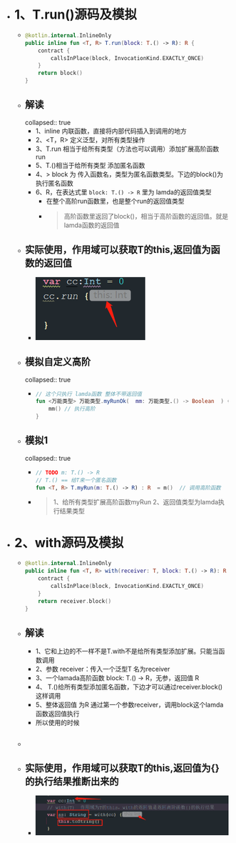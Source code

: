 - # 1、T.run()源码及模拟
	- ```kotlin
	  @kotlin.internal.InlineOnly
	  public inline fun <T, R> T.run(block: T.() -> R): R {
	      contract {
	          callsInPlace(block, InvocationKind.EXACTLY_ONCE)
	      }
	      return block()
	  }
	  ```
	- ## 解读
	  collapsed:: true
		- 1、inline 内联函数，直接将内部代码插入到调用的地方
		- 2、<T，R> 定义泛型，对所有类型操作
		- 3、T.run  相当于给所有类型（方法也可以调用）添加扩展高阶函数run
		- 5、T.()相当于给所有类型 添加匿名函数
		- 4、> block 为 传入函数名，类型为匿名函数类型。下边的block()为执行匿名函数
		- 6、R，在表达式里  `block: T.() -> R` 里为 lamda的返回值类型
			- 在整个高阶run函数里，也是整个run的返回值类型
			- > 高阶函数里返回了block()，相当于高阶函数的返回值。就是lamda函数的返回值
	- ## 实际使用，作用域可以获取T的this,返回值为函数的返回值
		- ![image.png](../assets/image_1690450001279_0.png)
	- ## 模拟自定义高阶
	  collapsed:: true
		- ```kotlin
		  // 这个只执行 lamda函数 整体不带返回值
		  fun <万能类型> 万能类型.myRunOk(  mm: 万能类型.() -> Boolean  ) {
		      mm() // 执行高阶
		  }
		  ```
	- ## 模拟1
	  collapsed:: true
		- ```kotlin
		  // TODO m: T.() -> R
		  // T.() == 给T来一个匿名函数
		  fun <T, R> T.myRun(m: T.() -> R) : R  = m()  // 调用高阶函数
		  
		  
		  ```
		- > 1、给所有类型扩展高阶函数myRun
		     2、返回值类型为lamda执行结果类型
- # 2、with源码及模拟
	- ```kotlin
	  @kotlin.internal.InlineOnly
	  public inline fun <T, R> with(receiver: T, block: T.() -> R): R {
	      contract {
	          callsInPlace(block, InvocationKind.EXACTLY_ONCE)
	      }
	      return receiver.block()
	  }
	  ```
	- ## 解读
		- 1、它和上边的不一样不是T.with不是给所有类型添加扩展。只能当函数调用
		- 2、参数 receiver：传入一个泛型T  名为receiver
		- 3、一个lamada高阶函数 block: T.() -> R，无参，返回值 R
		- 4、 T.()给所有类型添加匿名函数，下边才可以通过receiver.block()这样调用
		- 5、整体返回值 为R  通过第一个参数receiver，调用block这个lamda函数返回值执行
		- 所以使用的时候
	- ##
	- ## 实际使用，作用域可以获取T的this,返回值为{}的执行结果推断出来的
		- ![image.png](../assets/image_1690450267710_0.png)